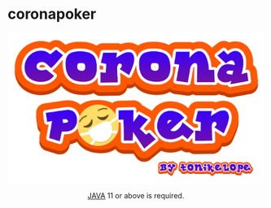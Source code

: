 # coronapoker

<p align="center"><img src="/src/main/resources/images/corona_poker_splash.png?raw=true"></p>
<p align="center"><a href="https://java.com">JAVA</a> 11 or above is required.</p>
